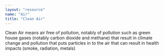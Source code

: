 ```yaml
---
layout: "resource"
name: "Air"
title: "Clean Air"
---
```


Clean Air means air free of pollution, notably of pollution such as green house gases (notably carbon dioxide and methane) that result in climate change and pollution that puts particles in to the air that can result in health impacts (smoke, radiation, metals)